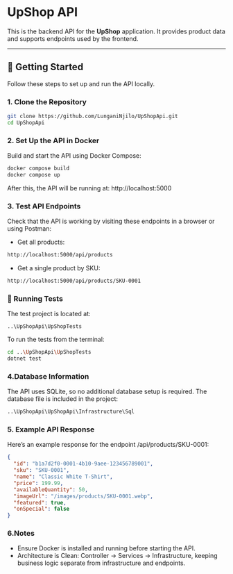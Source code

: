 # UpShop API

This is the backend API for the **UpShop** application. It provides product data and supports endpoints used by the frontend.

---

## 🚀 Getting Started

Follow these steps to set up and run the API locally.

### 1. Clone the Repository

```bash
git clone https://github.com/LunganiNjilo/UpShopApi.git
cd UpShopApi
```
### 2. Set Up the API in Docker

Build and start the API using Docker Compose:

```bash
docker compose build
docker compose up
```
After this, the API will be running at: http://localhost:5000

### 3. Test API Endpoints

Check that the API is working by visiting these endpoints in a browser or using Postman:

- Get all products:
```bash
http://localhost:5000/api/products
```
- Get a single product by SKU:
  
```bash
http://localhost:5000/api/products/SKU-0001
```

### 🧪 Running Tests
The test project is located at:
```text
..\UpShopApi\UpShopTests
```
To run the tests from the terminal:

```bash
cd ..\UpShopApi\UpShopTests
dotnet test
```

### 4.Database Information

The API uses SQLite, so no additional database setup is required. The database file is included in the project:

```bash
..\UpShopApi\UpShopApi\Infrastructure\Sql
```

### 5. Example API Response
Here’s an example response for the endpoint /api/products/SKU-0001:

```json
{
  "id": "b1a7d2f0-0001-4b10-9aee-123456789001",
  "sku": "SKU-0001",
  "name": "Classic White T-Shirt",
  "price": 199.99,
  "availableQuantity": 50,
  "imageUrl": "/images/products/SKU-0001.webp",
  "featured": true,
  "onSpecial": false
}
```

### 6.Notes
- Ensure Docker is installed and running before starting the API.
- Architecture is Clean: Controller → Services → Infrastructure, keeping business logic separate from infrastructure and endpoints.
